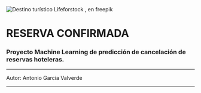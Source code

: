 <image src="../img/picture1.png" alt="Destino turístico">
Lifeforstock , en freepik

# RESERVA CONFIRMADA
### Proyecto Machine Learning de predicción de cancelación de reservas hoteleras.

---

Autor: Antonio García Valverde

---

